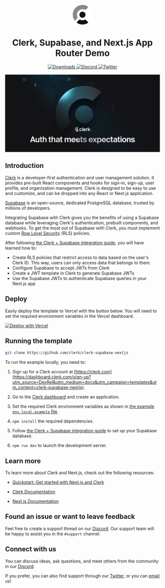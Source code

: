 <p align="center">
  <a href="https://clerk.com?utm_source=github&utm_medium=clerk_docs" target="_blank" rel="noopener noreferrer">
    <picture>
      <source media="(prefers-color-scheme: dark)" srcset="./public/light-logo.png">
      <img alt="Clerk Logo for light background" src="./public/dark-logo.png" height="64">
    </picture>
  </a>
  <br />
</p>
<div align="center">
  <h1>
    Clerk, Supabase, and Next.js App Router Demo
  </h1>  
  <a href="https://www.npmjs.com/package/@clerk/clerk-js">
    <img alt="Downloads" src="https://img.shields.io/npm/dm/@clerk/clerk-js" />
  </a>
  <a href="https://discord.com/invite/b5rXHjAg7A">
    <img alt="Discord" src="https://img.shields.io/discord/856971667393609759?color=7389D8&label&logo=discord&logoColor=ffffff" />
  </a>
  <a href="https://twitter.com/clerkdev">
    <img alt="Twitter" src="https://img.shields.io/twitter/url.svg?label=%40clerkdev&style=social&url=https%3A%2F%2Ftwitter.com%2Fclerkdev" />
  </a> 
  <br />
  <br />
  <img alt="Clerk Hero Image" src="./public/hero.png">
</div>

## Introduction

[Clerk](https://clerk.com/) is a developer-first authentication and user management solution. It provides pre-built React components and hooks for sign-in, sign-up, user profile, and organization management. Clerk is designed to be easy to use and customize, and can be dropped into any React or Next.js application.

[Supabase](https://supabase.com/) is an open-source, dedicated PostgreSQL database, trusted by millions of developers.

Integrating Supabase with Clerk gives you the benefits of using a Supabase database while leveraging Clerk's authentication, prebuilt components, and webhooks. To get the most out of Supabase with Clerk, you must implement custom [Row Level Security](https://supabase.com/docs/guides/auth/row-level-security) (RLS) policies.

After following [the Clerk + Supabase integration guide](https://clerk.com/docs/integrations/databases/supabase), you will have learned how to:
  - Create RLS policies that restrict access to data based on the user's Clerk ID. This way, users can only access data that belongs to them.
  - Configure Supabase to accept JWTs from Clerk
  - Create a JWT template in Clerk to generate Supabase JWTs
  - Use the Supabase JWTs to authenticate Supabase queries in your Next.js app

## Deploy

Easily deploy the template to Vercel with the button below. You will need to set the required environment variables in the Vercel dashboard.

[![Deploy with Vercel](https://vercel.com/button)](https://vercel.com/new/clone?repository-url=https%3A%2F%2Fgithub.com%2Fclerk%2Fclerk-supabase-nextjs&env=NEXT_PUBLIC_CLERK_PUBLISHABLE_KEY,CLERK_SECRET_KEY,CLERK_JWT_KEY,NEXT_PUBLIC_SUPABASE_URL,NEXT_PUBLIC_SUPABASE_KEY&envLink=https%3A%2F%2Fclerk.com%2Fdocs%2Fdatabases%2Fintegrations%supabase&redirect-url=https%3A%2F%2Fclerk.com%2Fdocs%2Fdatabases%2Fintegrations%supabase)

## Running the template

```bash
git clone https://github.com/clerk/clerk-supabase-nextjs
```

To run the example locally, you need to:

1. Sign up for a Clerk account at [https://clerk.com](https://dashboard.clerk.com/sign-up?utm_source=DevRel&utm_medium=docs&utm_campaign=templates&utm_content=clerk-supabase-nextjs).

2. Go to the [Clerk dashboard](https://dashboard.clerk.com?utm_source=DevRel&utm_medium=docs&utm_campaign=templates&utm_content=clerk-supabase-nextjs) and create an application.

3. Set the required Clerk environment variables as shown in [the example `env.local.example` file](./.env.local.example).

4. `npm install` the required dependencies.

5. Follow [the Clerk + Supabase integration guide](https://clerk.com/docs/integrations/databases/supabase) to set up your Supabase database.

6. `npm run dev` to launch the development server.

## Learn more

To learn more about Clerk and Next.js, check out the following resources:

- [Quickstart: Get started with Next.js and Clerk](https://clerk.com/docs/quickstarts/nextjs?utm_source=DevRel&utm_medium=docs&utm_campaign=templates&utm_content=clerk-supabase-nextjs)

- [Clerk Documentation](https://clerk.com/docs?utm_source=DevRel&utm_medium=docs&utm_campaign=templates&utm_content=clerk-supabase-nextjs)
- [Next.js Documentation](https://nextjs.org/docs)

## Found an issue or want to leave feedback

Feel free to create a support thread on our [Discord](https://clerk.com/discord). Our support team will be happy to assist you in the `#support` channel.

## Connect with us

You can discuss ideas, ask questions, and meet others from the community in our [Discord](https://discord.com/invite/b5rXHjAg7A).

If you prefer, you can also find support through our [Twitter](https://twitter.com/ClerkDev), or you can [email](mailto:support@clerk.dev) us!

